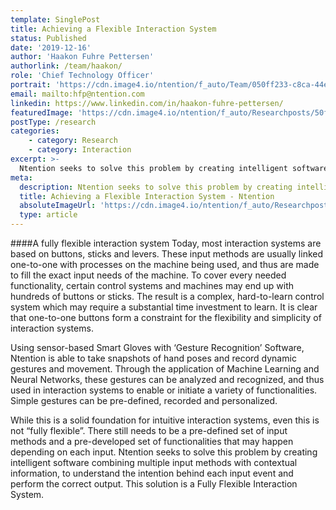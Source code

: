 ```yaml
---
template: SinglePost
title: Achieving a Flexible Interaction System
status: Published
date: '2019-12-16'
author: 'Haakon Fuhre Pettersen'
authorlink: /team/haakon/
role: 'Chief Technology Officer'
portrait: 'https://cdn.image4.io/ntention/f_auto/Team/050ff233-c8ca-44ec-8c0a-b4de723884a6.Jpeg'
email: mailto:hfp@ntention.com
linkedin: https://www.linkedin.com/in/haakon-fuhre-pettersen/
featuredImage: 'https://cdn.image4.io/ntention/f_auto/Researchposts/50ff170f-b171-4d1a-aef4-eaaaa2562c2f.Jpeg'
postType: /research
categories:
    - category: Research
    - category: Interaction
excerpt: >-
  Ntention seeks to solve this problem by creating intelligent software combining multiple input methods with contextual information, to understand the intention behind each input event and perform the correct output.
meta:
  description: Ntention seeks to solve this problem by creating intelligent software combining multiple input methods with contextual information, to understand the intention behind each input event and perform the correct output.
  title: Achieving a Flexible Interaction System - Ntention
  absoluteImageUrl: 'https://cdn.image4.io/ntention/f_auto/Researchposts/50ff170f-b171-4d1a-aef4-eaaaa2562c2f.Jpeg'
  type: article
---
```

####A fully flexible interaction system
Today, most interaction systems are based on buttons, sticks and levers. These input methods are usually linked one-to-one with processes on the machine being used, and thus are made to fill the exact input needs of the machine. To cover every needed functionality, certain control systems and machines may end up with hundreds of buttons or sticks. The result is a complex, hard-to-learn control system which may require a substantial time investment to learn. It is clear that one-to-one buttons form a constraint for the flexibility and simplicity of interaction systems.  

Using sensor-based Smart Gloves with ‘Gesture Recognition’ Software, Ntention is able to take snapshots of hand poses and record dynamic gestures and movement. Through the application of Machine Learning and Neural Networks, these gestures can be analyzed and recognized, and thus used in interaction systems to enable or initiate a variety of functionalities. Simple gestures can be pre-defined, recorded and personalized.  

While this is a solid foundation for intuitive interaction systems, even this is not “fully flexible”. There still needs to be a pre-defined set of input methods and a pre-developed set of functionalities that may happen depending on each input. Ntention seeks to solve this problem by creating intelligent software combining multiple input methods with contextual information, to understand the intention behind each input event and perform the correct output. This solution is a Fully Flexible Interaction System.
